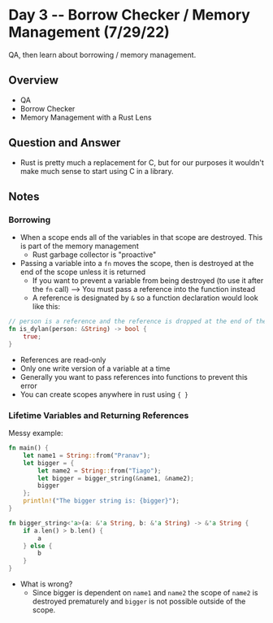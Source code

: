 # Day 3 -- Borrow Checker / Memory Management (7/29/22)

QA, then learn about borrowing / memory management.

## Overview

- QA
- Borrow Checker
- Memory Management with a Rust Lens

## Question and Answer

- Rust is pretty much a replacement for C, but for our purposes it wouldn't make much sense to start using C in a library.

## Notes

### Borrowing

- When a scope ends all of the variables in that scope are destroyed. This is part of the memory management
  - Rust garbage collector is "proactive"
- Passing a variable into a `fn` moves the scope, then is destroyed at the end of the scope unless it is returned
  - If you want to prevent a variable from being destroyed (to use it after the `fn` call) --> You must pass a reference into the function instead
  - A reference is designated by `&` so a function declaration would look like this:

```rust
// person is a reference and the reference is dropped at the end of the function
fn is_dylan(person: &String) -> bool {
    true;
}
```
  - References are read-only
  - Only one write version of a variable at a time
  - Generally you want to pass references into functions to prevent this error
- You can create scopes anywhere in rust using `{ }`

### Lifetime Variables and Returning References

Messy example:

```rust
fn main() {
    let name1 = String::from("Pranav");
    let bigger = {
        let name2 = String::from("Tiago");
        let bigger = bigger_string(&name1, &name2);
        bigger
    };
    println!("The bigger string is: {bigger}");
}

fn bigger_string<'a>(a: &'a String, b: &'a String) -> &'a String {
    if a.len() > b.len() {
        a
    } else {
        b
    }
}
```

- What is wrong?
  - Since bigger is dependent on `name1` and `name2` the scope of `name2` is destroyed prematurely and `bigger` is not possible outside of the scope.
